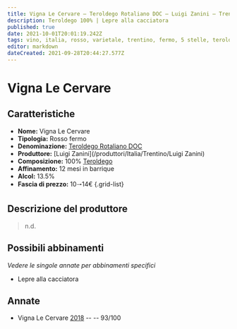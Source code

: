 ```yaml
---
title: Vigna Le Cervare – Teroldego Rotaliano DOC – Luigi Zanini – Trentino (IT) – 10🠒14€ – 5★
description: Teroldego 100% | Lepre alla cacciatora
published: true
date: 2021-10-01T20:01:19.242Z
tags: vino, italia, rosso, varietale, trentino, fermo, 5 stelle, teroldego, 10🠒14€, lepre alla cacciatora
editor: markdown
dateCreated: 2021-09-28T20:44:27.577Z
---
```


# Vigna Le Cervare

## Caratteristiche
- **Nome:** Vigna Le Cervare 
- **Tipologia:** Rosso fermo
- **Denominazione:** [Teroldego Rotaliano DOC](/denominazioni/Italia/Trentino/DOC/Vigneti-delle-Dolomiti)
- **Produttore:** [Luigi Zanini](/produttori/Italia/Trentino/Luigi Zanini) 
- **Composizione:** 100% [Teroldego](/vitigni/Italia/bacca-nera/teroldego)
- **Affinamento:** 12 mesi in barrique 
- **Alcol:** 13.5%
- **Fascia di prezzo:** 10🠒14€
{.grid-list}

## Descrizione del produttore

> n.d.


## Possibili abbinamenti
*Vedere le singole annate per abbinamenti specifici*

- Lepre alla cacciatora

## Annate

- Vigna Le Cervare [2018](vini/Italia/Trentino/Luigi-Zanini/Vigna-Le-Cervare/2018) -- <span class="star-5"></span> -- 93/100


